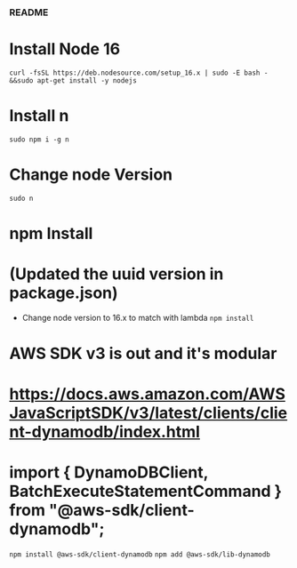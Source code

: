 ### README ###

# Install Node 16 #
`curl -fsSL https://deb.nodesource.com/setup_16.x | sudo -E bash - &&sudo apt-get install -y nodejs`

# Install n #
`sudo npm i -g n`

# Change node Version #
`sudo n`

# npm Install # 
# (Updated the uuid version in package.json)
- Change node version to 16.x to match with lambda
`npm install`


# AWS SDK v3 is out and it's modular
# https://docs.aws.amazon.com/AWSJavaScriptSDK/v3/latest/clients/client-dynamodb/index.html
# import { DynamoDBClient, BatchExecuteStatementCommand } from "@aws-sdk/client-dynamodb";
`npm install @aws-sdk/client-dynamodb`
`npm add @aws-sdk/lib-dynamodb`
